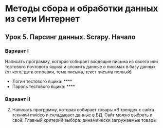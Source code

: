 # Методы сбора и обработки данных из сети Интернет


## Урок 5. Парсинг данных. Scrapy. Начало


### Вариант I
Написать программу, которая собирает входящие письма из своего или тестового почтового ящика и сложить данные о письмах в базу данных (от кого, дата отправки, тема письма, текст письма полный)
- Логин тестового ящика: ****
- Пароль тестового ящика: ****


### Вариант II
2) Написать программу, которая собирает товары «В тренде» с сайта техники mvideo и складывает данные в БД. Сайт можно выбрать и свой. Главный критерий выбора: динамически загружаемые товары
